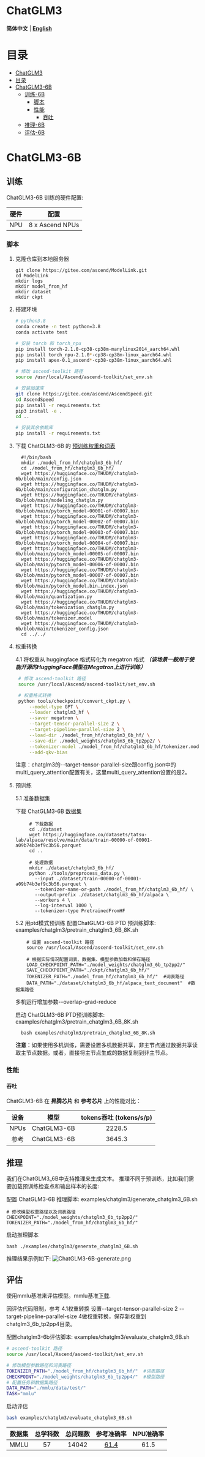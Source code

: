 # ChatGLM3

<p align="left">
        <b>简体中文</b> |
        <b><a href="README_en.md">English</a> </b> 
</p>

# 目录

- [ChatGLM3](#ChatGLM3)
- [目录](#目录)
- [ChatGLM3-6B](#ChatGLM3-6B)
  - [训练-6B](#训练)
    - [脚本](#脚本)
    - [性能](#性能)
      - [吞吐](#吞吐)
  - [推理-6B](#推理-6B)
  - [评估-6B](#评估-6B)

# ChatGLM3-6B

## 训练

ChatGLM3-6B 训练的硬件配置:

| 硬件 |      配置      |
| :--: | :-------------: |
| NPU | 8 x Ascend NPUs |

### 脚本

1. 克隆仓库到本地服务器

   ```shell
   git clone https://gitee.com/ascend/ModelLink.git 
   cd ModelLink
   mkdir logs
   mkdir model_from_hf
   mkdir dataset
   mkdir ckpt
   ```
2. 搭建环境

   ```bash
   # python3.8
   conda create -n test python=3.8
   conda activate test

   # 安装 torch 和 torch_npu
   pip install torch-2.1.0-cp38-cp38m-manylinux2014_aarch64.whl
   pip install torch_npu-2.1.0*-cp38-cp38m-linux_aarch64.whl
   pip install apex-0.1_ascend*-cp38-cp38m-linux_aarch64.whl

   # 修改 ascend-toolkit 路径
   source /usr/local/Ascend/ascend-toolkit/set_env.sh 

   # 安装加速库
   git clone https://gitee.com/ascend/AscendSpeed.git
   cd AscendSpeed
   pip install -r requirements.txt 
   pip3 install -e .
   cd ..

   # 安装其余依赖库
   pip install -r requirements.txt 
   ```
3. 下载 ChatGLM3-6B 的 [预训练权重和词表](https://huggingface.co/THUDM/chatglm3-6b/tree/main)

   ```shell
     #!/bin/bash
     mkdir ./model_from_hf/chatglm3_6b_hf/
     cd ./model_from_hf/chatglm3_6b_hf/
     wget https://huggingface.co/THUDM/chatglm3-6b/blob/main/config.json
     wget https://huggingface.co/THUDM/chatglm3-6b/blob/main/configuration_chatglm.py
     wget https://huggingface.co/THUDM/chatglm3-6b/blob/main/modeling_chatglm.py
     wget https://huggingface.co/THUDM/chatglm3-6b/blob/main/pytorch_model-00001-of-00007.bin
     wget https://huggingface.co/THUDM/chatglm3-6b/blob/main/pytorch_model-00002-of-00007.bin
     wget https://huggingface.co/THUDM/chatglm3-6b/blob/main/pytorch_model-00003-of-00007.bin
     wget https://huggingface.co/THUDM/chatglm3-6b/blob/main/pytorch_model-00004-of-00007.bin
     wget https://huggingface.co/THUDM/chatglm3-6b/blob/main/pytorch_model-00005-of-00007.bin
     wget https://huggingface.co/THUDM/chatglm3-6b/blob/main/pytorch_model-00006-of-00007.bin
     wget https://huggingface.co/THUDM/chatglm3-6b/blob/main/pytorch_model-00007-of-00007.bin
     wget https://huggingface.co/THUDM/chatglm3-6b/blob/main/pytorch_model.bin.index.json
     wget https://huggingface.co/THUDM/chatglm3-6b/blob/main/quantization.py
     wget https://huggingface.co/THUDM/chatglm3-6b/blob/main/tokenization_chatglm.py
     wget https://huggingface.co/THUDM/chatglm3-6b/blob/main/tokenizer.model
     wget https://huggingface.co/THUDM/chatglm3-6b/blob/main/tokenizer_config.json
     cd ../../
   ```
4. 权重转换

   4.1 将权重从 huggingface 格式转化为 megatron 格式
   ***（该场景一般用于使能开源的HuggingFace模型在Megatron上进行训练）***

   ```bash
    # 修改 ascend-toolkit 路径
    source /usr/local/Ascend/ascend-toolkit/set_env.sh

    # 权重格式转换
    python tools/checkpoint/convert_ckpt.py \
        --model-type GPT \
        --loader chatglm3_hf \
        --saver megatron \
        --target-tensor-parallel-size 2 \
        --target-pipeline-parallel-size 2 \
        --load-dir ./model_from_hf/chatglm3_6b_hf/ \
        --save-dir ./model_weights/chatglm3_6b_tp2pp2/ \
        --tokenizer-model ./model_from_hf/chatglm3_6b_hf/tokenizer.model \
        --add-qkv-bias
   ```

   注意：chatglm3的--target-tensor-parallel-size跟config.json中的multi_query_attention配置有关，这里multi_query_attention设置的是2。


5. 预训练

    5.1 准备数据集

    下载 ChatGLM3-6B [数据集](https://huggingface.co/datasets/tatsu-lab/alpaca/resolve/main/data/train-00000-of-00001-a09b74b3ef9c3b56.parquet)

    ```shell
         # 下载数据
         cd ./dataset
         wget https://huggingface.co/datasets/tatsu-lab/alpaca/resolve/main/data/train-00000-of-00001-a09b74b3ef9c3b56.parquet
         cd ..
    
         # 处理数据    
         mkdir ./dataset/chatglm3_6b_hf/
         python ./tools/preprocess_data.py \
           --input ./dataset/train-00000-of-00001-a09b74b3ef9c3b56.parquet \
           --tokenizer-name-or-path ./model_from_hf/chatglm3_6b_hf/ \
           --output-prefix ./dataset/chatglm3_6b_hf/alpaca \
           --workers 4 \
           --log-interval 1000 \
           --tokenizer-type PretrainedFromHF
    ```

   5.2 用ptd模式预训练
   配置ChatGLM3-6B PTD 预训练脚本: examples/chatglm3/pretrain_chatglm3_6B_8K.sh

    ```shell
        # 设置 ascend-toolkit 路径
        source /usr/local/Ascend/ascend-toolkit/set_env.sh 
    
        # 根据实际情况配置词表、数据集、模型参数加载和保存路径
        LOAD_CHECKPOINT_PATH="./model_weights/chatglm3_6b_tp2pp2/"
        SAVE_CHECKPOINT_PATH="./ckpt/chatglm3_6b_hf/"
        TOKENIZER_PATH="./model_from_hf/chatglm3_6b_hf/"  #词表路径
        DATA_PATH="./dataset/chatglm3_6b_hf/alpaca_text_document"  #数据集路径
    ```

   多机运行增加参数--overlap-grad-reduce

   启动 ChatGLM3-6B PTD预训练脚本: examples/chatglm3/pretrain_chatglm3_6B_8K.sh

    ```shell
      bash examples/chatglm3/pretrain_chatglm3_6B_8K.sh
    ```

   **注意**：如果使用多机训练，需要设置多机数据共享，非主节点通过数据共享读取主节点数据。或者，直接将主节点生成的数据复制到非主节点。

### 性能

#### 吞吐

ChatGLM3-6B 在 **昇腾芯片** 和 **参考芯片** 上的性能对比：

| 设备 |    模型    | tokens吞吐 (tokens/s/p) | 
| :--: | :--------: |:---------------------:| 
| NPUs | ChatGLM3-6B |        2228.5         |  
| 参考 | ChatGLM3-6B |        3645.3         |  

## 推理

我们在ChatGLM3_6B中支持推理来生成文本。
推理不同于预训练，比如我们需要加载预训练检查点和输出样本的长度:

配置 ChatGLM3-6B 推理脚本: examples/chatglm3/generate_chatglm3_6B.sh

```shell
# 修改模型权重路径以及词表路径
CHECKPOINT="./model_weights/chatglm3_6b_tp2pp2/"
TOKENIZER_PATH="./model_from_hf/chatglm3_6b_hf/"
```

启动推理脚本

```shell
bash ./examples/chatglm3/generate_chatglm3_6B.sh
```

推理结果示例如下:
![ChatGLM3-6B-generate.png](../../sources/images/chatglm3/ChatGLM3-6B-generate.png)


## 评估

使用mmlu基准来评估模型。mmlu基准[下载](https://github.com/FranxYao/chain-of-thought-hub/tree/main/MMLU/data/test).



因评估代码限制，参考 4.1权重转换 设置--target-tensor-parallel-size 2 --target-pipeline-parallel-size 4做权重转换，保存新权重到chatglm3_6b_tp2pp4目录。

配置chatglm3-6b评估脚本: examples/chatglm3/evaluate_chatglm3_6B.sh

```bash
# ascend-toolkit 路径
source /usr/local/Ascend/ascend-toolkit/set_env.sh 

# 修改模型参数路径和词表路径
TOKENIZER_PATH="./model_from_hf/chatglm3_6b_hf/"  #词表路径
CHECKPOINT="./model_weights/chatglm3_6b_tp2pp4/"  #模型路径
# 配置任务和数据集路径
DATA_PATH="./mmlu/data/test/"
TASK="mmlu"
```

启动评估

```bash
bash examples/chatglm3/evaluate_chatglm3_6B.sh
```

| 数据集 | 总学科数 | 总问题数 |                   参考准确率                   | NPU准确率 |
|:---:|:---:|:---:|:-----------------------------------------:|:------:|
| MMLU | 57 | 14042 | [61.4](https://github.com/THUDM/ChatGLM3) |  61.5  |
